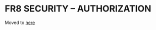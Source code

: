# FR8 SECURITY – AUTHORIZATION
Moved to [here](https://github.com/Fr8org/Fr8Core/blob/master/Docs/ForDevelopers/OperatingConcepts/Authorization/Home.md)

